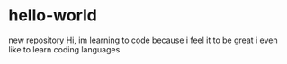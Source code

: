 # hello-world
new repository
Hi, im learning to code because i feel it to be great
i even like to learn coding languages
